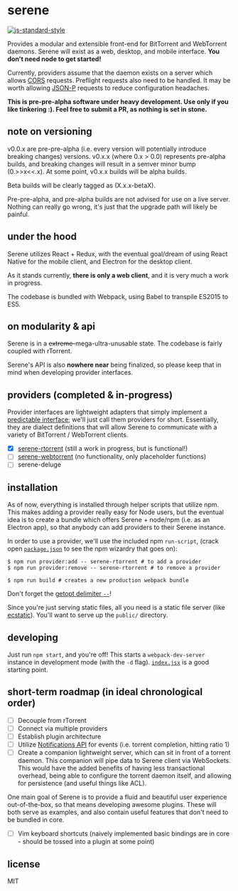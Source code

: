 # serene

[![js-standard-style](https://img.shields.io/badge/code%20style-standard-brightgreen.svg)](http://standardjs.com/)

Provides a modular and extensible front-end for BitTorrent and WebTorrent daemons. Serene will exist as a web, desktop, and mobile interface. **You don't need node to get started!**

Currently, providers assume that the daemon exists on a server which allows [CORS](http://www.html5rocks.com/en/tutorials/cors/) requests. Preflight requests also need to be handled. It may be worth allowing [JSON-P](http://json-p.org/) requests to reduce configuration headaches.

**This is pre-pre-alpha software under heavy development. Use only if you like tinkering :). Feel free to submit a PR, as nothing is set in stone.**

## note on versioning

v0.0.x are pre-pre-alpha (i.e. every version will potentially introduce breaking changes) versions. v0.x.x (where 0.x > 0.0) represents pre-alpha builds, and breaking changes will result in a semver minor bump (0.>>x<<.x). At some point, v0.x.x builds will be alpha builds.

Beta builds will be clearly tagged as (X.x.x-betaX).

Pre-pre-alpha, and pre-alpha builds are not advised for use on a live server. Nothing can really go wrong, it's just that the upgrade path will likely be painful.

## under the hood

Serene utilizes React + Redux, with the eventual goal/dream of using React Native for the mobile client, and Electron for the desktop client.

As it stands currently, **there is only a web client**, and it is very much a work in progress.

The codebase is bundled with Webpack, using Babel to transpile ES2015 to ES5.

## on modularity & api

Serene is in a ~~extreme-~~mega-ultra-unusable state. The codebase is fairly coupled with rTorrent.

Serene's API is also **nowhere near** being finalized, so please keep that in mind when developing provider interfaces.

## providers (completed & in-progress)

Provider interfaces are lightweight adapters that simply implement a [predictable interface](); we'll just call them providers for short. Essentially, they are dialect definitions that will allow Serene to communicate with a variety of BitTorrent / WebTorrent clients.

- [x] [serene-rtorrent](https://github.com/sidd/serene-rtorrent) (still a work in progress, but is functional!)
- [ ] [serene-webtorrent](https://github.com/sidd/serene-webtorrent) (no functionality, only placeholder functions)
- [ ] serene-deluge

## installation

As of now, everything is installed through helper scripts that utilize npm. This makes adding a provider really easy for Node users, but the eventual idea is to create a bundle which offers Serene + node/npm (i.e. as an Electron app), so that anybody can add providers to their Serene instance.

In order to use a provider, we'll use the included npm `run-script`, (crack open [`package.json`](package.json) to see the npm wizardry that goes on):

```
$ npm run provider:add -- serene-rtorrent # to add a provider
$ npm run provider:remove -- serene-rtorrent # to remove a provider

$ npm run build # creates a new production webpack bundle
```

Don't forget the [getopt delimiter `--`](https://docs.npmjs.com/cli/run-script#description)!

Since you're just serving static files, all you need is a static file server (like [ecstatic](https://npmjs.com/package/ecstatic)). You'll want to serve up the `public/` directory.

## developing

Just run `npm start`, and you're off! This starts a `webpack-dev-server` instance in development mode (with the `-d` flag). [`index.jsx`](assets/index.jsx) is a good starting point.

## short-term roadmap (in ideal chronological order)

- [ ] Decouple from rTorrent
- [ ] Connect via multiple providers
- [ ] Establish plugin architecture
- [ ] Utilize [Notifications API](https://developer.mozilla.org/en-US/docs/Web/API/Notifications_API/Using_the_Notifications_API) for events (i.e. torrent completion, hitting ratio 1)
- [ ] Create a companion lightweight server, which can sit in front of a torrent daemon. This companion will pipe data to Serene client via WebSockets. This would have the added benefits of having less transactional overhead, being able to configure the torrent daemon itself, and allowing for persistence (and useful things like ACL).

One main goal of Serene is to provide a fluid and beautiful user experience out-of-the-box, so that means developing awesome plugins. These will both serve as examples, and also contain useful features that don't need to be bundled in core.

- [ ] Vim keyboard shortcuts (naively implemented basic bindings are in core - should be tossed into a plugin at some point)

## license

MIT
